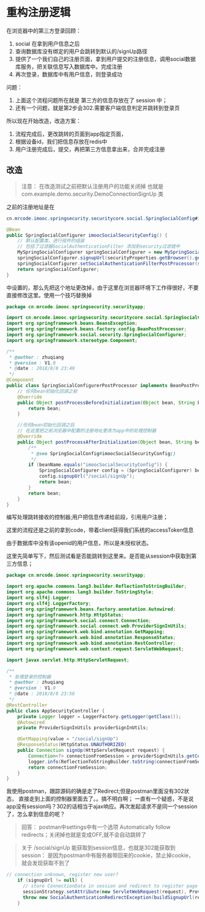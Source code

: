 # 重构注册逻辑

在浏览器中的第三方登录回顾：

1. social 在拿到用户信息之后
2. 查询数据库没有绑定的用户会跳转到默认的/signUp路径
3. 提供了一个我们自己的注册页面，拿到用户提交的注册信息，调用social数据库服务，把关联信息写入数据库中。完成注册
4. 再次登录，数据库中有用户信息，则登录成功

问题：
1. 上面这个流程问题所在就是 第三方的信息存放在了 session 中；
2. 还有一个问题，就是第2步会302.需要客户端信息判定并跳转到登录页

所以现在开始改造，改造方案：

1. 流程完成后，更改跳转的页面到app指定页面，
2. 根据设备id，我们把信息存放在redis中
2. 用户注册完成后，提交，再把第三方信息拿出来，合并完成注册

## 改造
> 注意： 在改造测试之前把默认注册用户的功能关闭掉
> 也就是 com.example.demo.security.DemoConnectionSignUp 类


之前的注册地址是在
```java
cn.mrcode.imooc.springsecurity.securitycore.social.SpringSocialConfig#imoocSocialSecurityConfig

@Bean
public SpringSocialConfigurer imoocSocialSecurityConfig() {
    // 默认配置类，进行组件的组装
    // 包括了过滤器SocialAuthenticationFilter 添加到security过滤链中
    MySpringSocialConfigurer springSocialConfigurer = new MySpringSocialConfigurer();
    springSocialConfigurer.signupUrl(securityProperties.getBrowser().getSignUpUrl());
    springSocialConfigurer.setSocialAuthenticationFilterPostProcessor(socialAuthenticationFilterPostProcessor);
    return springSocialConfigurer;
}
```
中设置的，那么先把这个地址更改掉，由于这里在浏览器环境下工作得很好，不要直接修改这里。使用一个技巧替换掉

```java
package cn.mrcode.imooc.springsecurity.securityapp;

import cn.mrcode.imooc.springsecurity.securitycore.social.SpringSocialConfig;
import org.springframework.beans.BeansException;
import org.springframework.beans.factory.config.BeanPostProcessor;
import org.springframework.social.security.SpringSocialConfigurer;
import org.springframework.stereotype.Component;

/**
 * @author : zhuqiang
 * @version : V1.0
 * @date : 2018/8/8 23:49
 */
@Component
public class SpringSocialConfigurerPostProcessor implements BeanPostProcessor {
    // 任何bean初始化回调之前
    @Override
    public Object postProcessBeforeInitialization(Object bean, String beanName) throws BeansException {
        return bean;
    }

    //任何bean初始化回调之后
    // 在这里把之前浏览器中配置的注册地址更改为app中的处理控制器
    @Override
    public Object postProcessAfterInitialization(Object bean, String beanName) throws BeansException {
        /**
         * @see SpringSocialConfig#imoocSocialSecurityConfig()
         */
        if (beanName.equals("imoocSocialSecurityConfig")) {
            SpringSocialConfigurer config = (SpringSocialConfigurer) bean;
            config.signupUrl("/social/signUp");
            return bean;
        }
        return bean;
    }
}

```

编写处理跳转接收的控制器;用户把信息传递给前段，引用用户注册；

这里的流程还是之前的拿到code，带着client获得我们系统的accessToken信息

由于数据库中没有该openid的用户信息，所以是未授权状态。

这里先简单写下，然后测试看是否能跳转到这里来。是否能从session中获取到第三方信息；

```java
package cn.mrcode.imooc.springsecurity.securityapp;

import org.apache.commons.lang3.builder.ReflectionToStringBuilder;
import org.apache.commons.lang3.builder.ToStringStyle;
import org.slf4j.Logger;
import org.slf4j.LoggerFactory;
import org.springframework.beans.factory.annotation.Autowired;
import org.springframework.http.HttpStatus;
import org.springframework.social.connect.Connection;
import org.springframework.social.connect.web.ProviderSignInUtils;
import org.springframework.web.bind.annotation.GetMapping;
import org.springframework.web.bind.annotation.ResponseStatus;
import org.springframework.web.bind.annotation.RestController;
import org.springframework.web.context.request.ServletWebRequest;

import javax.servlet.http.HttpServletRequest;

/**
 * 处理登录的控制器
 * @author : zhuqiang
 * @version : V1.0
 * @date : 2018/8/8 23:56
 */
@RestController
public class AppSecurityController {
    private Logger logger = LoggerFactory.getLogger(getClass());
    @Autowired
    private ProviderSignInUtils providerSignInUtils;

    @GetMapping(value = "/social/signUp")
    @ResponseStatus(HttpStatus.UNAUTHORIZED)
    public Connection signUp(HttpServletRequest request) {
        Connection<?> connectionFromSession = providerSignInUtils.getConnectionFromSession(new ServletWebRequest(request));
        logger.info(ReflectionToStringBuilder.toString(connectionFromSession, ToStringStyle.JSON_STYLE));
        return connectionFromSession;
    }
}

```

我使用postman，跟踪源码的确是走了Redirect;但是postman里面没有302状态，
直接走到上面的控制器里面去了。。搞不明白啊；
一直有一个疑惑，不是说app没有session吗？302的话相当于ajax响应。再次发起请求不是同一个session了，怎么拿到信息的呢？

> 回答：
> postman中settings中有一个选项 Automatically follow redirects；关闭掉也就是变成OFF,就不会自动跳转了

> 关于 /social/signUp 能获取到session信息，也就是302能获取到session：
> 是因为postman中有服务器带回来的cookie，禁止掉cookie，就会发现获取不到了

```java
// connection unknown, register new user?
    if (signupUrl != null) {
      // store ConnectionData in session and redirect to register page
      sessionStrategy.setAttribute(new ServletWebRequest(request), ProviderSignInAttempt.SESSION_ATTRIBUTE, new ProviderSignInAttempt(token.getConnection()));
      throw new SocialAuthenticationRedirectException(buildSignupUrl(request));
    }
```
